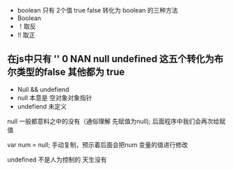  - boolean 
 只有 2个值 true false
 转化为 boolean 的三种方法
- Boolean 
- ！取反
- !! 取正
## 在js中只有 '' 0 NAN null undefined 这五个转化为布尔类型的false 其他都为 true

- Null && undefiend
- null 本意是 空对象对象指针
- undefiend 未定义

null 一般都意料之中的没有（通俗理解 先赋值为null);
后面程序中我们会再次给赋值

var num = null; 手动复制，预示着后面会把num 变量的值进行修改

undefined 不是人为控制的 天生没有